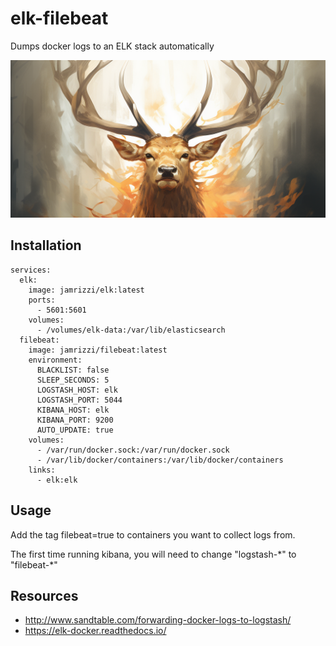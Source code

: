 # elk-filebeat
Dumps docker logs to an ELK stack automatically

![](assets/elk-filebeat.png)

## Installation
```
services:
  elk:
    image: jamrizzi/elk:latest
    ports:
      - 5601:5601
    volumes:
      - /volumes/elk-data:/var/lib/elasticsearch
  filebeat:
    image: jamrizzi/filebeat:latest
    environment:
      BLACKLIST: false
      SLEEP_SECONDS: 5
      LOGSTASH_HOST: elk
      LOGSTASH_PORT: 5044
      KIBANA_HOST: elk
      KIBANA_PORT: 9200
      AUTO_UPDATE: true
    volumes:
      - /var/run/docker.sock:/var/run/docker.sock
      - /var/lib/docker/containers:/var/lib/docker/containers
    links:
      - elk:elk
```

## Usage
Add the tag filebeat=true to containers you want to collect logs from.

The first time running kibana, you will need to change "logstash-&ast;" to "filebeat-&ast;"

## Resources
* http://www.sandtable.com/forwarding-docker-logs-to-logstash/
* https://elk-docker.readthedocs.io/
